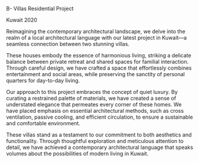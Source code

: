 B- Villas
Residential Project

Kuwait 2020

Reimagining the contemporary architectural landscape, we delve into the realm of a local architectural language with our latest project in Kuwait—a seamless connection between two stunning villas.

These houses embody the essence of harmonious living, striking a delicate balance between private retreat and shared spaces for familial interaction. Through careful design, we have crafted a space that effortlessly combines entertainment and social areas, while preserving the sanctity of personal quarters for day-to-day living.

Our approach to this project embraces the concept of quiet luxury. By curating a restrained palette of materials, we have created a sense of understated elegance that permeates every corner of these homes. We have placed emphasis on essential architectural methods, such as cross ventilation, passive cooling, and efficient circulation, to ensure a sustainable and comfortable environment.

These villas stand as a testament to our commitment to both aesthetics and functionality. Through thoughtful exploration and meticulous attention to detail, we have achieved a contemporary architectural language that speaks volumes about the possibilities of modern living in Kuwait.